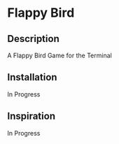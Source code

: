 # Flappy Bird
## Description
A Flappy Bird Game for the Terminal

## Installation
In Progress

## Inspiration
In Progress

